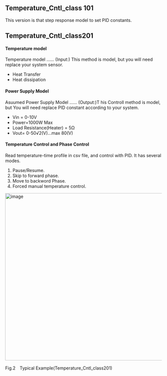 ## Temperature_Cntl_class 101
This version is that step response model to set PID constants.

## Temperature_Cntl_class201 
#### Temperature model 
Temperature model ......  (Input:) This method is model, but you will need replace your system sensor.
  - Heat Transfer
  - Heat dissipation 

#### Power Supply Model 
Asuumed Power Supply Model ...... (Output:)T his Controll method is model, but You will need replace PID constant according to your system.
  - Vin = 0-10V
  - Power=1000W Max
  - Load Resistance(Heater) = 5Ω
  - Vout= 0-50√2(V)...max 80(V)

#### Temperature Control and Phase Control
Read temperature-time profile in csv file, and control with PID. It has several modes. 
  1. Pause/Resume.
  2. Skip to forward phase.
  3. Move to backword Phase.
  4. Forced manual temperature control.

<img width="972" height="538" alt="image" src="https://github.com/user-attachments/assets/291e470e-3ccf-486d-bda3-391f3a16b04a" /> <p>
Fig.2　Typical Example(Temperature_Cntl_class201)
